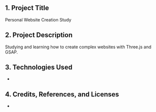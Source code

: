 ## 1. Project Title
Personal Website Creation Study

## 2. Project Description 
Studying and learning how to create complex websites with Three.js and GSAP. 

## 3. Technologies Used
- 

## 4. Credits, References, and Licenses
- 
